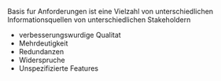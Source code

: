 
Basis fur Anforderungen ist eine Vielzahl von unterschiedlichen Informationsquellen von unterschiedlichen Stakeholdern
- verbesserungswurdige Qualitat
- Mehrdeutigkeit
- Redundanzen
- Widerspruche
- Unspezifizierte Features


